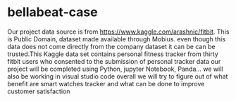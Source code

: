 # bellabeat-case
Our project data source is from  https://www.kaggle.com/arashnic/fitbit.
This is Public Domain, dataset made available through Mobius. even though this data does not come directly from the company dataset it can be can be trusted.This Kaggle data set contains personal fitness tracker from thirty fitbit users who consented to the submission of personal tracker data
our project will be completed using Python, jupyter Notebook, Panda...
we will also be working in visual studio code
overall we will try to figure out of what benefit are smart watches tracker and what can be done to improve customer satisfaction
